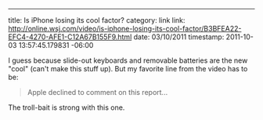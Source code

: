 --- 
title: Is iPhone losing its cool factor?
category: link
link: http://online.wsj.com/video/is-iphone-losing-its-cool-factor/B3BFEA22-EFC4-4270-AFE1-C12A67B155F9.html
date: 03/10/2011
timestamp: 2011-10-03 13:57:45.179831 -06:00

I guess because slide-out keyboards and removable batteries are the new "cool" (can't make this stuff up). But my favorite line from the video has to be:

> Apple declined to comment on this report...

The troll-bait is strong with this one.
